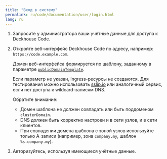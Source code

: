 ```yaml
---
title: "Вход в систему"
permalink: ru/code/documentation/user/login.html 
lang: ru
---
```


1. Запросите у администратора ваши учётные данные для доступа к Deckhouse Code.

1. Откройте веб-интерфейс Deckhouse Code по адресу, например: `https://code.example.com`.

   Домен веб-интерфейса формируется по шаблону, заданному в параметре [`publicDomainTemplate`](/documentation.html#publicdomaintemplate).

   Если параметр не указан, Ingress-ресурсы не создаются. Для тестирования можно использовать [sslip.io](https://sslip.io) или аналогичный сервис, если нет доступа к wildcard-записям DNS.

   Обратите внимание:
   - Домен шаблона не должен совпадать или быть поддоменом `clusterDomain`.
   - DNS должен быть корректно настроен и в сети узлов, и в сети клиентов.
   - При совпадении домена шаблона с зоной узлов используйте только A-записи (например, зона `company.my`, шаблон `%s.company.my`).

1. Авторизуйтесь, используя имеющиеся учётные данные.
